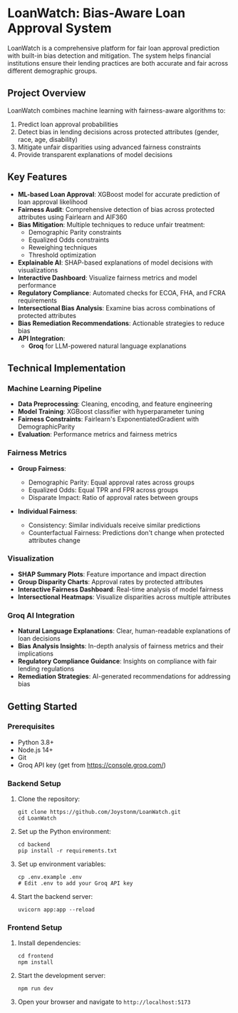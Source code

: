 # LoanWatch: Bias-Aware Loan Approval System

LoanWatch is a comprehensive platform for fair loan approval prediction with built-in bias detection and mitigation. The system helps financial institutions ensure their lending practices are both accurate and fair across different demographic groups.

## Project Overview

LoanWatch combines machine learning with fairness-aware algorithms to:

1. Predict loan approval probabilities
2. Detect bias in lending decisions across protected attributes (gender, race, age, disability)
3. Mitigate unfair disparities using advanced fairness constraints
4. Provide transparent explanations of model decisions

## Key Features

- **ML-based Loan Approval**: XGBoost model for accurate prediction of loan approval likelihood
- **Fairness Audit**: Comprehensive detection of bias across protected attributes using Fairlearn and AIF360
- **Bias Mitigation**: Multiple techniques to reduce unfair treatment:
  - Demographic Parity constraints
  - Equalized Odds constraints
  - Reweighing techniques
  - Threshold optimization
- **Explainable AI**: SHAP-based explanations of model decisions with visualizations
- **Interactive Dashboard**: Visualize fairness metrics and model performance
- **Regulatory Compliance**: Automated checks for ECOA, FHA, and FCRA requirements
- **Intersectional Bias Analysis**: Examine bias across combinations of protected attributes
- **Bias Remediation Recommendations**: Actionable strategies to reduce bias
- **API Integration**: 
  - **Groq** for LLM-powered natural language explanations

## Technical Implementation

### Machine Learning Pipeline

- **Data Preprocessing**: Cleaning, encoding, and feature engineering
- **Model Training**: XGBoost classifier with hyperparameter tuning
- **Fairness Constraints**: Fairlearn's ExponentiatedGradient with DemographicParity
- **Evaluation**: Performance metrics and fairness metrics

### Fairness Metrics

- **Group Fairness**:
  - Demographic Parity: Equal approval rates across groups
  - Equalized Odds: Equal TPR and FPR across groups
  - Disparate Impact: Ratio of approval rates between groups
  
- **Individual Fairness**:
  - Consistency: Similar individuals receive similar predictions
  - Counterfactual Fairness: Predictions don't change when protected attributes change

### Visualization

- **SHAP Summary Plots**: Feature importance and impact direction
- **Group Disparity Charts**: Approval rates by protected attributes
- **Interactive Fairness Dashboard**: Real-time analysis of model fairness
- **Intersectional Heatmaps**: Visualize disparities across multiple attributes

### Groq AI Integration

- **Natural Language Explanations**: Clear, human-readable explanations of loan decisions
- **Bias Analysis Insights**: In-depth analysis of fairness metrics and their implications
- **Regulatory Compliance Guidance**: Insights on compliance with fair lending regulations
- **Remediation Strategies**: AI-generated recommendations for addressing bias

## Getting Started

### Prerequisites

- Python 3.8+
- Node.js 14+
- Git
- Groq API key (get from https://console.groq.com/)

### Backend Setup

1. Clone the repository:
   ```
   git clone https://github.com/Joystonm/LoanWatch.git
   cd LoanWatch
   ```

2. Set up the Python environment:
   ```
   cd backend
   pip install -r requirements.txt
   ```

3. Set up environment variables:
   ```
   cp .env.example .env
   # Edit .env to add your Groq API key
   ```

4. Start the backend server:
   ```
   uvicorn app:app --reload
   ```

### Frontend Setup

1. Install dependencies:
   ```
   cd frontend
   npm install
   ```

2. Start the development server:
   ```
   npm run dev
   ```

3. Open your browser and navigate to `http://localhost:5173`

